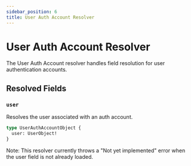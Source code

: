 ```yaml
---
sidebar_position: 6
title: User Auth Account Resolver
---
```


# User Auth Account Resolver

The User Auth Account resolver handles field resolution for user authentication accounts.

## Resolved Fields

### `user`

Resolves the user associated with an auth account.

```graphql
type UserAuthAccountObject {
  user: UserObject!
}
```

Note: This resolver currently throws a "Not yet implemented" error when the user field is not already loaded.
